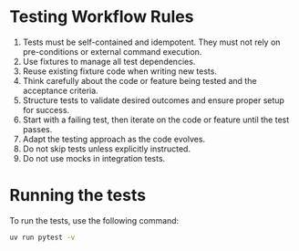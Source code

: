 # Testing Workflow Rules

1. Tests must be self-contained and idempotent. They must not rely on pre-conditions or external command execution.
2. Use fixtures to manage all test dependencies.
3. Reuse existing fixture code when writing new tests.
4. Think carefully about the code or feature being tested and the acceptance criteria.
5. Structure tests to validate desired outcomes and ensure proper setup for success.
6. Start with a failing test, then iterate on the code or feature until the test passes.
7. Adapt the testing approach as the code evolves.
8. Do not skip tests unless explicitly instructed.
9. Do not use mocks in integration tests.

# Running the tests
To run the tests, use the following command:

```bash
uv run pytest -v
```
